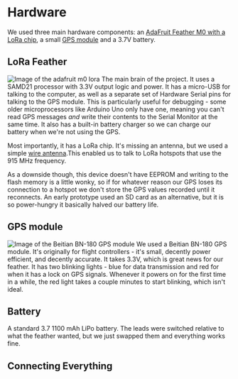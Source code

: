 # Hardware
We used three main hardware components: an [AdaFruit Feather M0 with a LoRa chip](https://www.adafruit.com/product/3178?gclid=Cj0KCQjwj_ajBhCqARIsAA37s0ylBGdYXEcQm-ULQQxGy7eUbJM02SukKQ5waotLcpxdd_qDQGqUE-QaArKKEALw_wcB), a small [GPS module](https://www.amazon.com/Geekstory-Navigation-Raspberry-Aircraft-Controller/dp/B078Y4XZN9) and a 3.7V battery.

## LoRa Feather
![Image of the adafruit m0 lora](https://cdn-shop.adafruit.com/970x728/3178-12.jpg)
The main brain of the project. It uses a SAMD21 processor with 3.3V output logic and power. It has a micro-USB for talking to the computer, as well as a separate set of Hardware Serial pins for talking to the GPS module. This is particularly useful for debugging - some older microprocessors like Arduino Uno only have one, meaning you can't read GPS messages *and* write their contents to the Serial Monitor at the same time. It also has a built-in battery charger so we can charge our battery when we're not using the GPS. 

Most importantly, it has a LoRa chip. It's missing an antenna, but we used a simple [wire antenna](https://learn.adafruit.com/adafruit-feather-m0-radio-with-lora-radio-module/antenna-options).This enabled us to talk to LoRa hotspots that use the 915 MHz frequency. 

As a downside though, this device doesn't have EEPROM and writing to the flash memory is a little wonky, so if for whatever reason our GPS loses its connection to a hotspot we don't store the GPS values recorded until it reconnects. An early prototype used an SD card as an alternative, but it is so power-hungry it basically halved our battery life. 

## GPS module
![Image of the Beitian BN-180 GPS module](https://m.media-amazon.com/images/I/618dldlOaiL._AC_SY355_.jpg)
We used a Beitian BN-180 GPS module. It's originally for flight controllers - it's small, decently power efficient, and decently accurate. It takes 3.3V, which is great news for our feather. It has two blinking lights - blue for data transmission and red for when it has a lock on GPS signals. Whenever it powers on for the first time in a while, the red light takes a couple minutes to start blinking, which isn't ideal.

## Battery

A standard 3.7 1100 mAh LiPo battery. The leads were switched relative to what the feather wanted, but we just swapped them and everything works fine.

## Connecting Everything
[//]: <> (TODO: Hookup diagram)
